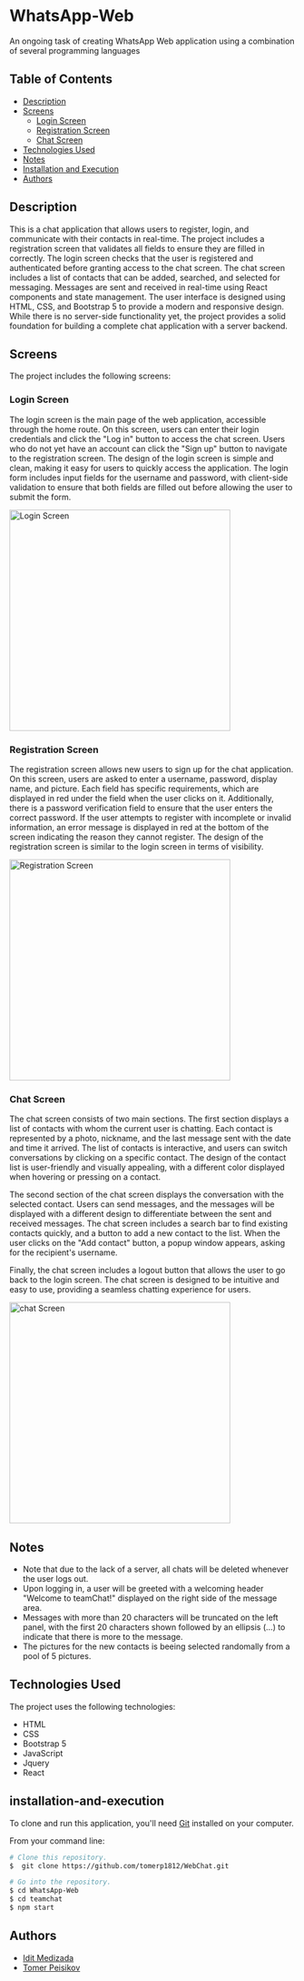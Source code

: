 # WhatsApp-Web
An ongoing task of creating WhatsApp Web application using a combination of several programming languages

## Table of Contents
- [Description](#description)
- [Screens](#screens)
  - [Login Screen](#login-screen)
  - [Registration Screen](#registration-screen)
  - [Chat Screen](#chat-screen)
- [Technologies Used](#technologies-used)
- [Notes](#notes)
- [Installation and Execution](#installation-and-execution)
- [Authors](#authors)

## Description
This is a chat application that allows users to register, login, and communicate with their contacts in real-time. The project includes a registration screen that validates all fields to ensure they are filled in correctly. The login screen checks that the user is registered and authenticated before granting access to the chat screen. The chat screen includes a list of contacts that can be added, searched, and selected for messaging. Messages are sent and received in real-time using React components and state management. The user interface is designed using HTML, CSS, and Bootstrap 5 to provide a modern and responsive design. While there is no server-side functionality yet, the project provides a solid foundation for building a complete chat application with a server backend. 

## Screens
The project includes the following screens:

### Login Screen
The login screen is the main page of the web application, accessible through the home route. On this screen, users can enter their login credentials and click the "Log in" button to access the chat screen. Users who do not yet have an account can click the "Sign up" button to navigate to the registration screen. The design of the login screen is simple and clean, making it easy for users to quickly access the application. The login form includes input fields for the username and password, with client-side validation to ensure that both fields are filled out before allowing the user to submit the form.

<img width="389" alt="Login Screen" src="https://github.com/IditMedizada/WhatsApp-Web/assets/110912180/bbeef1dd-cd40-4b9a-a7e3-796cf5cf849c"> 


### Registration Screen
The registration screen allows new users to sign up for the chat application. On this screen, users are asked to enter a username, password, display name, and picture. Each field has specific requirements, which are displayed in red under the field when the user clicks on it. Additionally, there is a password verification field to ensure that the user enters the correct password. If the user attempts to register with incomplete or invalid information, an error message is displayed in red at the bottom of the screen indicating the reason they cannot register. The design of the registration screen is similar to the login screen in terms of visibility.

<img width="389" alt="Registration Screen" src="https://github.com/IditMedizada/WhatsApp-Web/assets/110912180/066a12c7-e18b-4d83-b2e9-8c6669a1c4fe">


### Chat Screen
The chat screen consists of two main sections. The first section displays a list of contacts with whom the current user is chatting. Each contact is represented by a photo, nickname, and the last message sent with the date and time it arrived. The list of contacts is interactive, and users can switch conversations by clicking on a specific contact. The design of the contact list is user-friendly and visually appealing, with a different color displayed when hovering or pressing on a contact.

The second section of the chat screen displays the conversation with the selected contact. Users can send messages, and the messages will be displayed with a different design to differentiate between the sent and received messages. The chat screen includes a search bar to find existing contacts quickly, and a button to add a new contact to the list. When the user clicks on the "Add contact" button, a popup window appears, asking for the recipient's username.

Finally, the chat screen includes a logout button that allows the user to go back to the login screen. The chat screen is designed to be intuitive and easy to use, providing a seamless chatting experience for users.

<img width="389" alt="chat Screen" src="https://github.com/IditMedizada/WhatsApp-Web/assets/110912180/46afba4a-ec48-485e-bba0-08b3fa8d877a">

## Notes

* Note that due to the lack of a server, all chats will be deleted whenever the user logs out.
* Upon logging in, a user will be greeted with a welcoming header "Welcome to teamChat!" displayed on the right side of the message area.
* Messages with more than 20 characters will be truncated on the left panel, with the first 20 characters shown followed by an ellipsis (...) to indicate that there is more to the message.
* The pictures for the new contacts is beeing selected randomally from a pool of 5 pictures.

## Technologies Used
The project uses the following technologies:

* HTML
* CSS
* Bootstrap 5
* JavaScript
* Jquery
* React

## installation-and-execution
    
To clone and run this application, you'll need [Git](https://git-scm.com) installed on your computer.
  
From your command line:

  
```bash
# Clone this repository.
$  git clone https://github.com/tomerp1812/WebChat.git

# Go into the repository.
$ cd WhatsApp-Web
$ cd teamchat  
$ npm start
```

## Authors
- [Idit Medizada](https://github.com/IditMedizada)
- [Tomer Peisikov](https://github.com/tomerp1812)
